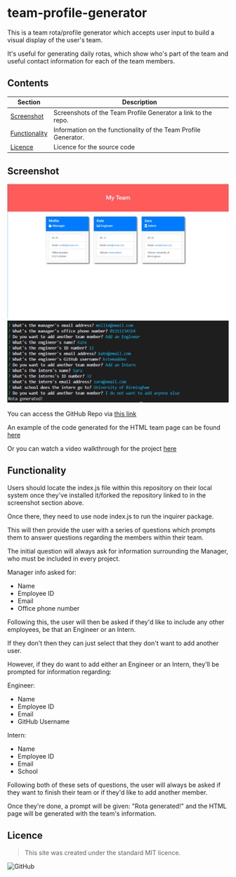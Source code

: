 # team-profile-generator
This is a team rota/profile generator which accepts user input to build a visual display of the user's team.

It's useful for generating daily rotas, which show who's part of the team and useful contact information for each of the team members.

## Contents
Section | Description
------------ | -------------
[Screenshot](#screenshot) | Screenshots of the Team Profile Generator a link to the repo.
[Functionality](#functionality) | Information on the functionality of the Team Profile Generator.
[Licence](#licence) | Licence for the source code

## Screenshot
![Screenshot of page generated by Team Profile Generator](/assets/sample_page.PNG)
![Screenshot of working Team Profile Generator Prompts](/assets/sample_questions.PNG)

You can access the GitHub Repo via [this link](https://github.com/kvtemadden/team-profile-generator/)

An example of the code generated for the HTML team page can be found [here](https://github.com/kvtemadden/team-profile-generator/blob/main/dist/Team-Rota.html)

Or you can watch a video walkthrough for the project [here]()

## Functionality
Users should locate the index.js file within this repository on their local system once they've installed it/forked the repository linked to in the screenshot section above. 

Once there, they need to use node index.js to run the inquirer package. 

This will then provide the user with a series of questions which prompts them to answer questions regarding the members within their team.

The initial question will always ask for information surrounding the Manager, who must be included in every project.

Manager info asked for:
- Name
- Employee ID
- Email
- Office phone number

Following this, the user will then be asked if they'd like to include any other employees, be that an Engineer or an Intern.

If they don't then they can just select that they don't want to add another user.

However, if they do want to add either an Engineer or an Intern, they'll be prompted for information regarding:

Engineer:
- Name
- Employee ID
- Email
- GitHub Username

Intern:
- Name
- Employee ID
- Email
- School

Following both of these sets of questions, the user will always be asked if they want to finish their team or if they'd like to add another member.

Once they're done, a prompt will be given: "Rota generated!" and the HTML page will be generated with the team's information.

## Licence
> This site was created under the standard MIT licence.

![GitHub](https://img.shields.io/github/license/kvtemadden/portfolio?color=%23203333&label=LICENCED%20AS&style=for-the-badge)
